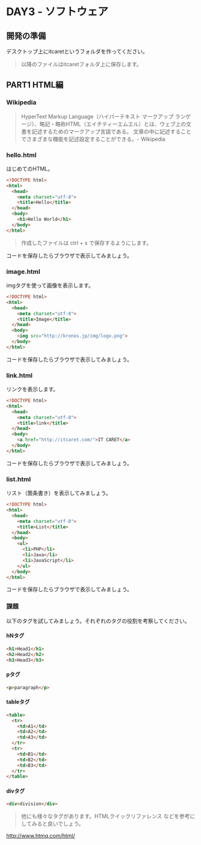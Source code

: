 # DAY3 - ソフトウェア

## 開発の準備

デスクトップ上にitcaretというフォルダを作ってください。

> 以降のファイルはitcaretフォルダ上に保存します。


## PART1 HTML編

### Wikipedia

> HyperText Markup Language（ハイパーテキスト マークアップ ランゲージ）、略記・略称HTML（エイチティーエムエル）とは、ウェブ上の文書を記述するためのマークアップ言語である。 文章の中に記述することでさまざまな機能を記述設定することができる。- Wikipedia


### hello.html

はじめてのHTML。

```html
<!DOCTYPE html>
<html>
  <head>
    <meta charset="utf-8">
    <title>Hello</title>
  </head>
  <body>
    <h1>Hello World</h1>
  </body>
</html>
```

> 作成したファイルは ctrl + s で保存するようにします。

コードを保存したらブラウザで表示してみましょう。


### image.html

imgタグを使って画像を表示します。

```html
<!DOCTYPE html>
<html>
  <head>
    <meta charset="utf-8">
    <title>Image</title>
  </head>
  <body>
    <img src="http://kronos.jp/img/logo.png">
  </body>
</html>
```

コードを保存したらブラウザで表示してみましょう。


### link.html

リンクを表示します。

```html
<!DOCTYPE html>
<html>
  <head>
    <meta charset="utf-8">
    <title>link</title>
  </head>
  <body>
    <a href="http://itcaret.com/">IT CARET</a>
  </body>
</html>
```

コードを保存したらブラウザで表示してみましょう。

### list.html

リスト（箇条書き）を表示してみましょう。

```html
<!DOCTYPE html>
<html>
  <head>
    <meta charset="utf-8">
    <title>List</title>
  </head>
  <body>
    <ul>
      <li>PHP</li>
      <li>Java</li>
      <li>JavaScript</li>
    </ul>
  </body>
</html>
```

コードを保存したらブラウザで表示してみましょう。

### 課題

以下のタグを試してみましょう。それぞれのタグの役割を考察してください。

#### hNタグ

```html
<h1>Head1</h1>
<h2>Head2</h2>
<h3>Head3</h3>
```

#### pタグ

```html
<p>paragraph</p>
```


#### tableタグ

```html
<table>
  <tr>
    <td>A1</td>
    <td>A2</td>
    <td>A3</td>
  </tr>
  <tr>
    <td>B1</td>
    <td>B2</td>
    <td>B3</td>
  </tr>
</table>
```

#### divタグ

```html
<div>division</div>
```

> 他にも様々なタグがあります。HTMLクイックリファレンス などを参考にしてみると良いでしょう。

http://www.htmq.com/html/
